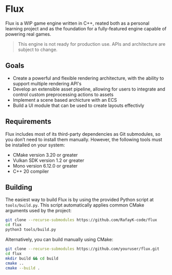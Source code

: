 # Flux

Flux is a WIP game engine written in C++, reated both as a personal learning project and as the foundation for a fully-featured engine capable of powering real games.

> This engine is not ready for production use. APIs and architecture are subject to change.

## Goals

- Create a powerful and flexible rendering architecture, with the ability to support multiple rendering API's
- Develop an extensible asset pipeline, allowing for users to integrate and control custom preprocessing actions to assets
- Implement a scene based archicture with an ECS
- Build a UI module that can be used to create layouts effectivly

## Requirements

Flux includes most of its third-party dependencies as Git submodules, so you don’t need to install them manually. However, the following tools must be installed on your system:

- CMake version 3.20 or greater
- Vulkan SDK version 1.2 or greater
- Mono version 6.12.0 or greater
- C++ 20 compiler

## Building

The easiest way to build Flux is by using the provided Python script at `tools/build.py`. This script automatically applies common CMake arguments used by the project:

```bash
git clone --recurse-submodules https://github.com/RafayK-code/flux
cd flux
python3 tools/build.py
```

Alternatively, you can build manually using CMake:

```bash
git clone --recurse-submodules https://github.com/youruser/flux.git
cd flux
mkdir build && cd build
cmake ..
cmake --build .
```